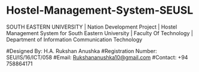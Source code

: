 # Hostel-Management-System-SEUSL
SOUTH EASTERN UNIVERSITY | Nation Development Project | Hostel Management System for South Eastern University | Faculty Of Technology | Department of Information Communication Technology


#Designed By: H.A. Rukshan Anushka
#Registration Number: SEU/IS/16/ICT/058
#Email: Rukshananushka10@gmail.com
#Contact: +94 758864171
